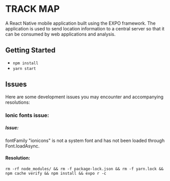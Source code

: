 # TRACK MAP

A React Native mobile application built using the EXPO framework. The application is used to send location information to a central server so that it can be consumed by web applications and analysis.

## Getting Started

- `npm install`
- `yarn start`

## Issues

Here are some development issues you may encounter and accompanying resolutions:

### Ionic fonts issue:

##### Issue:

fontFamily "ionicons" is not a system font and has not been loaded through Font.loadAsync.

#### Resolution:

`rm -rf node_modules/ && rm -f package-lock.json && rm -f yarn.lock && npm cache verify && npm install && expo r -c`
